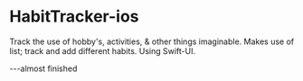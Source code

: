 # HabitTracker-ios
Track the use of hobby's, activities, &amp; other things imaginable. Makes use of list; track and add different habits. Using Swift-UI.

---almost finished 
